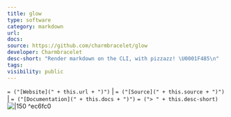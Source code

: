 ```yaml
---
title: glow
type: software
category: markdown
url:
docs:
source: https://github.com/charmbracelet/glow
developer: Charmbracelet
desc-short: "Render markdown on the CLI, with pizzazz! \U0001F485\n"
tags:
visibility: public
---
```

`= ("[Website](" + this.url + ")")` |  `= ("[Source](" + this.source + ")")` | `= ("[Documentation](" + this.docs + ")")`
`= ("> " + this.desc-short)`
    ![|150](https://camo.githubusercontent.com/bd591b74af8a6991894c8a84ab8d48f05ce7f66975b325d31f6954c836ddab27/68747470733a2f2f73747566662e636861726d2e73682f676c6f772f676c6f772d312e332d747261696c65722d6769746875622e676966) ^ec6fc0